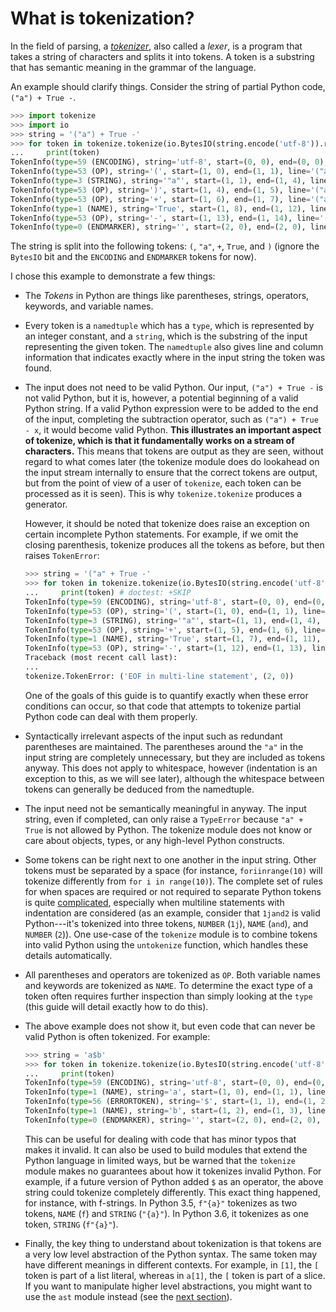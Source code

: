 What is tokenization?
=====================

In the field of parsing, a
[*tokenizer*](https://en.wikipedia.org/wiki/Lexical_analysis), also called a
*lexer*, is a program that takes a string of characters and splits it into
tokens. A token is a substring that has semantic meaning in the grammar of the
language.

An example should clarify things. Consider the string of partial Python code,
`("a") + True -`.

``` py
>>> import tokenize
>>> import io
>>> string = '("a") + True -'
>>> for token in tokenize.tokenize(io.BytesIO(string.encode('utf-8')).readline):
...     print(token)
TokenInfo(type=59 (ENCODING), string='utf-8', start=(0, 0), end=(0, 0), line='')
TokenInfo(type=53 (OP), string='(', start=(1, 0), end=(1, 1), line='("a") + True -')
TokenInfo(type=3 (STRING), string='"a"', start=(1, 1), end=(1, 4), line='("a") + True -')
TokenInfo(type=53 (OP), string=')', start=(1, 4), end=(1, 5), line='("a") + True -')
TokenInfo(type=53 (OP), string='+', start=(1, 6), end=(1, 7), line='("a") + True -')
TokenInfo(type=1 (NAME), string='True', start=(1, 8), end=(1, 12), line='("a") + True -')
TokenInfo(type=53 (OP), string='-', start=(1, 13), end=(1, 14), line='("a") + True -')
TokenInfo(type=0 (ENDMARKER), string='', start=(2, 0), end=(2, 0), line='')

```

The string is split into the following tokens: `(`, `"a"`, `+`, `True`, and
`)` (ignore the `BytesIO` bit and the `ENCODING` and `ENDMARKER` tokens for
now).

I chose this example to demonstrate a few things:

-   The *Tokens* in Python are things like parentheses, strings, operators,
    keywords, and variable names.
-   Every token is a `namedtuple` which has a `type`, which is represented by
    an integer constant, and a `string`, which is the substring of the input
    representing the given token. The `namedtuple` also gives line and column
    information that indicates exactly where in the input string the token was
    found.
-   The input does not need to be valid Python. Our input, `("a") + True -` is
    not valid Python, but it is, however, a potential beginning of a valid
    Python string. If a valid Python expression were to be added to the end of
    the input, completing the subtraction operator, such as `("a") + True -
    x`, it would become valid Python. **This illustrates an important aspect
    of tokenize, which is that it fundamentally works on a stream of
    characters.** This means that tokens are output as they are seen, without
    regard to what comes later (the tokenize module does do lookahead on the
    input stream internally to ensure that the correct tokens are output, but
    from the point of view of a user of `tokenize`, each token can be
    processed as it is seen). This is why `tokenize.tokenize` produces a
    generator.

    However, it should be noted that tokenize does raise an exception on
    certain incomplete Python statements. For example, if we omit the closing
    parenthesis, tokenize produces all the tokens as before, but then raises
    `TokenError`:

    <!-- We have to skip this doctest, as it doesn't support output and an
    exception in the same snippet. -->

    ```py
    >>> string = '("a" + True -'
    >>> for token in tokenize.tokenize(io.BytesIO(string.encode('utf-8')).readline):
    ...     print(token) # doctest: +SKIP
    TokenInfo(type=59 (ENCODING), string='utf-8', start=(0, 0), end=(0, 0), line='')
    TokenInfo(type=53 (OP), string='(', start=(1, 0), end=(1, 1), line='("a" + True -')
    TokenInfo(type=3 (STRING), string='"a"', start=(1, 1), end=(1, 4), line='("a" + True -')
    TokenInfo(type=53 (OP), string='+', start=(1, 5), end=(1, 6), line='("a" + True -')
    TokenInfo(type=1 (NAME), string='True', start=(1, 7), end=(1, 11), line='("a" + True -')
    TokenInfo(type=53 (OP), string='-', start=(1, 12), end=(1, 13), line='("a" + True -')
    Traceback (most recent call last):
    ...
    tokenize.TokenError: ('EOF in multi-line statement', (2, 0))

    ```

    One of the goals of this guide is to quantify exactly when these error
    conditions can occur, so that code that attempts to tokenize partial
    Python code can deal with them properly.

-   Syntactically irrelevant aspects of the input such as redundant
    parentheses are maintained. The parentheses around the `"a"` in the input
    string are completely unnecessary, but they are included as tokens anyway.
    This does not apply to whitespace, however (indentation is an exception to
    this, as we will see later), although the whitespace between tokens can
    generally be deduced from the namedtuple.
-   The input need not be semantically meaningful in anyway. The input string,
    even if completed, can only raise a `TypeError` because `"a" + True` is
    not allowed by Python. The tokenize module does not know or care about
    objects, types, or any high-level Python constructs.
-   Some tokens can be right next to one another in the input string. Other
    tokens must be separated by a space (for instance, `foriinrange(10)` will
    tokenize differently from `for i in range(10)`). The complete set of rules
    for when spaces are required or not required to separate Python tokens is
    quite
    [complicated](https://docs.python.org/3/reference/lexical_analysis.html),
    especially when multiline statements with indentation are considered (as
    an example, consider that `1jand2` is valid Python\-\--it\'s tokenized
    into three tokens, `NUMBER` (`1j`), `NAME` (`and`), and `NUMBER` (`2`)).
    One use-case of the `tokenize` module is to combine tokens into valid
    Python using the `untokenize` function, which handles these details
    automatically.
-   All parentheses and operators are tokenized as `OP`. Both variable names
    and keywords are tokenized as `NAME`. To determine the exact type of a
    token often requires further inspection than simply looking at the `type`
    (this guide will detail exactly how to do this).
-   The above example does not show it, but even code that can never be valid
    Python is often tokenized. For example:

    ```py
    >>> string = 'a$b'
    >>> for token in tokenize.tokenize(io.BytesIO(string.encode('utf-8')).readline):
    ...     print(token)
    TokenInfo(type=59 (ENCODING), string='utf-8', start=(0, 0), end=(0, 0), line='')
    TokenInfo(type=1 (NAME), string='a', start=(1, 0), end=(1, 1), line='a$b')
    TokenInfo(type=56 (ERRORTOKEN), string='$', start=(1, 1), end=(1, 2), line='a$b')
    TokenInfo(type=1 (NAME), string='b', start=(1, 2), end=(1, 3), line='a$b')
    TokenInfo(type=0 (ENDMARKER), string='', start=(2, 0), end=(2, 0), line='')

    ```

    This can be useful for dealing with code that has minor typos that makes
    it invalid. It can also be used to build modules that extend the Python
    language in limited ways, but be warned that the `tokenize` module makes
    no guarantees about how it tokenizes invalid Python. For example, if a
    future version of Python added `$` as an operator, the above string could
    tokenize completely differently. This exact thing happened, for instance,
    with f-strings. In Python 3.5, `f"{a}"` tokenizes as two tokens, `NAME`
    (`f`) and `STRING` (`"{a}"`). In Python 3.6, it tokenizes as one token,
    `STRING` (`f"{a}"`).

-   Finally, the key thing to understand about tokenization is that tokens are
    a very low level abstraction of the Python syntax. The same token may have
    different meanings in different contexts. For example, in `[1]`, the `[`
    token is part of a list literal, whereas in `a[1]`, the `[` token is part
    of a slice. If you want to manipulate higher level abstractions, you might
    want to use the `ast` module instead (see the [next
    section](alternatives.html)).
